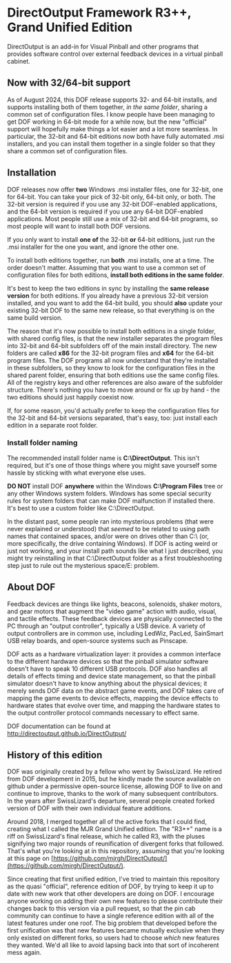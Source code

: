 # DirectOutput Framework R3++, Grand Unified Edition

DirectOutput is an add-in for Visual Pinball and other programs that
provides software control over external feedback devices in a virtual
pinball cabinet.

## Now with 32/64-bit support

As of August 2024, this DOF release supports 32- and 64-bit installs,
and supports installing both of them together, *in the same folder*,
sharing a common set of configuration files.  I know people have been
managing to get DOF working in 64-bit mode for a while now, but the
new "official" support will hopefully make things a lot easier and
a lot more seamless.  In particular, the 32-bit and 64-bit editions
now both have fully automated .msi installers, and you can install
them together in a single folder so that they share a common set
of configuration files.

## Installation

DOF releases now offer **two** Windows .msi installer files, one for
32-bit, one for 64-bit.  You can take your pick of 32-bit only, 64-bit
only, or both.  The 32-bit version is required if you use any 32-bit
DOF-enabled applications, and the 64-bit version is required if you
use any 64-bit DOF-enabled applications.  Most people still use a mix
of 32-bit and 64-bit programs, so most people will want to install
both DOF versions.

If you only want to install **one of** the 32-bit **or** 64-bit
editions, just run the .msi installer for the one you want, and ignore
the other one.

To install both editions together, run **both** .msi installs, one at a
time.  The order doesn't matter.  Assuming that you want to use a
common set of configuration files for both editions, **install both
editions in the same folder**.

It's best to keep the two editions in sync by installing the **same
release version** for both editions.  If you already have a previous
32-bit version installed, and you want to add the 64-bit build, you
should **also** update your existing 32-bit DOF to the same new
release, so that everything is on the same build version.

The reason that it's now possible to install both editions in a single
folder, with shared config files, is that the new installer separates
the program files into 32-bit and 64-bit subfolders off of the main
install directory.  The new folders are called **x86** for the 32-bit
program files and **x64** for the 64-bit program files.  The DOF
programs all now understand that they're installed in these
subfolders, so they know to look for the configuration files in the
shared parent folder, ensuring that both editions use the same config
files.  All of the registry keys and other references are also aware
of the subfolder structure.  There's nothing you have to move around
or fix up by hand - the two editions should just happily coexist now.

If, for some reason, you'd actually prefer to keep the configuration
files for the 32-bit and 64-bit versions separated, that's easy,
too: just install each edition in a separate root folder.

### Install folder naming

The recommended install folder name is **C:\DirectOutput**.  This
isn't required, but it's one of those things where you might save
yourself some hassle by sticking with what everyone else uses.

**DO NOT** install DOF **anywhere** within the Windows **C:\Program Files**
tree or any other Windows system folders.  Windows has some special
security rules for system folders that can make DOF malfunction if
installed there.  It's best to use a custom folder like C:\DirectOutput.

In the distant past, some people ran into mysterious problems (that
were never explained or understood) that *seemed* to be related to
using path names that contained spaces, and/or were on drives other
than C:\ (or, more specifically, the drive containing Windows).  If
DOF is acting weird or just not working, and your install path sounds
like what I just described, you might try reinstalling in that
C:\DirectOutput folder as a first troubleshooting step just to rule
out the mysterious space/E: problem.


## About DOF

Feedback devices are things like lights, beacons, solenoids, shaker
motors, and gear motors that augment the "video game" action with
audio, visual, and tactile effects.  These feedback devices are
physically connected to the PC through an "output controller",
typically a USB device.  A variety of output controllers are in common
use, including LedWiz, PacLed, SainSmart USB relay boards, and
open-source systems such as Pinscape.  

DOF acts as a hardware virtualization layer: it provides a common
interface to the different hardware devices so that the pinball
simulator software doesn't have to speak 10 different USB protocols.
DOF also handles all details of effects timing and device state
management, so that the pinball simulator doesn't have to know
anything about the physical devices; it merely sends DOF data on the
abstract game events, and DOF takes care of mapping the game events to
device effects, mapping the device effects to hardware states that
evolve over time, and mapping the hardware states to the output
controller protocol commands necessary to effect same.

DOF documentation can be found at http://directoutput.github.io/DirectOutput/


## History of this edition

DOF was originally created by a fellow who went by SwissLizard.  He
retired from DOF development in 2015, but he kindly made the source
available on github under a permissive open-source license, allowing
DOF to live on and continue to improve, thanks to the work of many
subsequent contributors.  In the years after SwissLizard's departure,
several people created forked version of DOF with their own individual
feature additions.

Around 2018, I merged together all of the active forks that I
could find, creating what I called the MJR Grand Unified edition.
The "R3++" name is a riff on SwissLizard's final release, which he called R3,
with the pluses signifying two major rounds of reunification of
divergent forks that followed.  That's what you're looking at in this repository, assuming that you're
looking at this page on [https://github.com/mjrgh/DirectOutput/](https://github.com/mjrgh/DirectOutput/).

Since creating that first unified edition, I've tried to maintain this
repository as the quasi "official", reference edition of DOF, by
trying to keep it up to date with new work that other developers are
doing on DOF.  I encourage anyone working on adding their own new
features to please contribute their changes back to this version via a
pull request, so that the pin cab community can continue to have a
single reference edition with all of the latest features under one
roof.  The big problem that developed before the first unification was
that new features became mutually exclusive when they only existed on
different forks, so users had to choose *which* new features they
wanted.  We'd all like to avoid lapsing back into that sort of
incoherent mess again.

